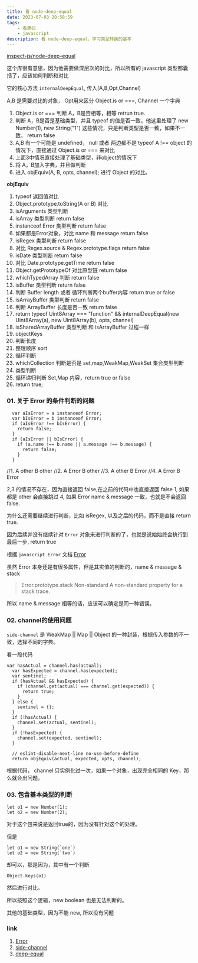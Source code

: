 ```yaml
---
title: 看 node-deep-equal
date: 2023-07-03 20:58:59
tags: 
    - 看源码
    - javascript
description: 看 node-deep-equal，学习类型转换的基本
---
```


[inspect-js/node-deep-equal](https://github.com/inspect-js/node-deep-equal)

这个库很有意思，因为他需要做深层次的对比，所以所有的 javascript 类型都囊括了，应该如何判断和对比

它的核心方法 `internalDeepEqual`, 传入(A,B,Opt,Channel)

A,B 是需要对比的对象， Opt用来区分 Object.is or ===, Channel 一个字典

1. Object.is or === 判断 A，B是否相等，相等 retrun true.
2. 判断 A，B是否是基础类型，并且 typeof 的值是否一致，他这里处理了 new Number(1), new String("1") 这些情况，只是判断类型是否一致，如果不一致， return false
3. A,B 有一个可能是 undefined， null 或者 两边都不是 typeof A !== object 的情况下，直接通过 Object.is or === 来对比
4. 上面3中情况直接处理了基础类型，非object的情况下
5. 将 A，B加入字典，并且做判断
6. 进入 objEquiv(A, B, opts, channel); 进行 Object 的对比。

**objEquiv**

1. typeof 返回值对比
2. Object.prototype.toString(A or B) 对比
3. isArguments 类型判断 
4. isArray 类型判断 return false
5. instanceof Error 类型判断 return false
6. 如果都是Error对象，对比 name 和 message return false 
7. isRegex 类型判断 return false 
8. 对比 Regex.source & Regex.prototype.flags return false
9. isDate 类型判断 return false
10. 对比 Date.prototype.getTime return false
11. Object.getPrototypeOf 对比原型链 return false
12. whichTypedArray 判断 return false
13. isBuffer 类型判断 return false
14. 判断 Buffer length 或者 循环判断两个buffer内容 return true or false
15. isArrayBuffer 类型判断 return false
16. 判断 ArrayBuffer 长度是否一致 return false
17. return typeof Uint8Array === "function" && internalDeepEqual(new Uint8Array(a), new Uint8Array(b), opts, channel)
18. isSharedArrayBuffer 类型判断 和 isArrayBuffer 过程一样
19. objectKeys
20. 判断长度
21. 整理顺序 sort
22. 循环判断
23. whichCollection  判断是否是 set,map,WeakMap,WeakSet 集合类型判断
24. 类型判断
25. 循环递归判断 Set,Map 内容，return true or false
26. return true;

### 01. 关于 Error 的条件判断的问题

```
  var aIsError = a instanceof Error;
  var bIsError = b instanceof Error;
  if (aIsError !== bIsError) {
    return false;
  }
  if (aIsError || bIsError) {
    if (a.name !== b.name || a.message !== b.message) {
      return false;
    }
  }
```

//1. A other B other
//2. A Error B other
//3. A other B Error
//4. A Error B Error

2,3 的情况不存在，因为直接返回 false,在之前的代码中也直接返回 false
1, 如果都是 other 会直接跳过 
4, 如果 Error name & message 一致，也就是不会返回 false.

为什么还需要继续进行判断，比如 isRegex, 以及之后的代码，而不是直接 return true.

因为后续并没有继续针对 `Error` 对象来进行判断的了，也就是说始始终会执行到最后一步, return true

根据 `javascript Error` 文档 [Error](https://developer.mozilla.org/en-US/docs/web/javascript/reference/global_objects/error)

虽然 Error 本身还是有很多属性，但是其实值的判断的，name & message & stack

> Error.prototype.stack Non-standard
> A non-standard property for a stack trace.

所以 name & message 相等的话，应该可以确定是同一种错误。

### 02. channel的使用问题

`side-channel` 是 WeakMap || Map || Object 的一种封装，根据传入参数的不一致，选择不同的字典。

看一段代码

```
var hasActual = channel.has(actual);
  var hasExpected = channel.has(expected);
  var sentinel;
  if (hasActual && hasExpected) {
    if (channel.get(actual) === channel.get(expected)) {
      return true;
    }
  } else {
    sentinel = {};
  }
  if (!hasActual) {
    channel.set(actual, sentinel);
  }
  if (!hasExpected) {
    channel.set(expected, sentinel);
  }

  // eslint-disable-next-line no-use-before-define
  return objEquiv(actual, expected, opts, channel);
```

根据代码， channel 只实例化过一次，如果一个对象，出现完全相同的 Key，那么就会出问题。



### 03. 包含基本类型的判断

```
let o1 = new Number(1);
let o2 = new Number(2);
```

对于这个包来说是返回true的，因为没有针对这个的处理。

但是 

```
let o1 = new String(`one`) 
let o2 = new String(`two`)
``` 

却可以，那是因为，其中有一个判断

```
Object.keys(o1)
```

然后进行对比。

所以按照这个逻辑，new boolean 也是无法判断的。

其他的基础类型，因为不能 new, 所以没有问题

### link

1. [Error](https://developer.mozilla.org/en-US/docs/web/javascript/reference/global_objects/error)
2. [side-channel](https://github.com/ljharb/side-channel)
3. [deep-equal](https://www.npmjs.com/package/deep-equal)

